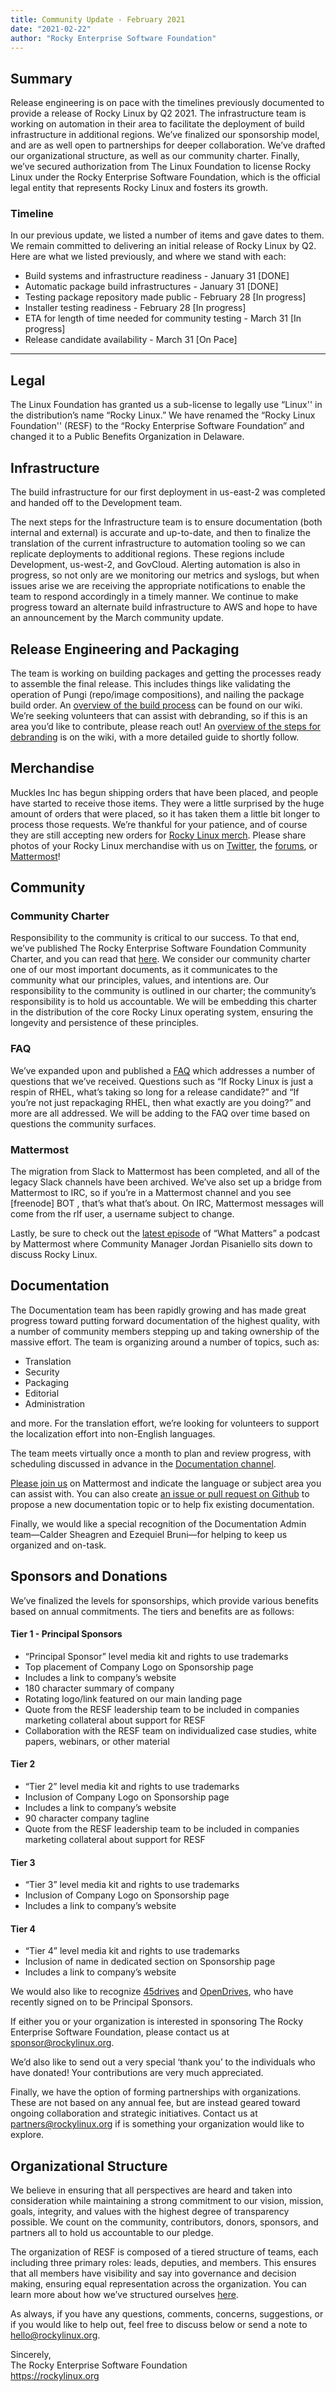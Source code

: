 ```yaml
---
title: Community Update - February 2021
date: "2021-02-22"
author: "Rocky Enterprise Software Foundation"
---
```


## Summary

Release engineering is on pace with the timelines previously documented to provide a release of Rocky Linux by Q2 2021. The infrastructure team is working on automation in their area to facilitate the deployment of build infrastructure in additional regions. We’ve finalized our sponsorship model, and are as well open to partnerships for deeper collaboration. We’ve drafted our organizational structure, as well as our community charter. Finally, we’ve secured authorization from The Linux Foundation to license Rocky Linux under the Rocky Enterprise Software Foundation, which is the official legal entity that represents Rocky Linux and fosters its growth.

### Timeline

In our previous update, we listed a number of items and gave dates to them. We remain committed to delivering an initial release of Rocky Linux by Q2. Here are what we listed previously, and where we stand with each:

- Build systems and infrastructure readiness - January 31 [DONE]
- Automatic package build infrastructures - January 31 [DONE]
- Testing package repository made public - February 28 [In progress]
- Installer testing readiness - February 28 [In progress]
- ETA for length of time needed for community testing - March 31 [In progress]
- Release candidate availability - March 31 [On Pace]

---

## Legal

The Linux Foundation has granted us a sub-license to legally use “Linux'' in the distribution’s name “Rocky Linux.” We have renamed the “Rocky Linux Foundation'' (RESF) to the “Rocky Enterprise Software Foundation” and changed it to a Public Benefits Organization in Delaware.

## Infrastructure

The build infrastructure for our first deployment in us-east-2 was completed and handed off to the Development team.

The next steps for the Infrastructure team is to ensure documentation (both internal and external) is accurate and up-to-date, and then to finalize the translation of the current infrastructure to automation tooling so we can replicate deployments to additional regions. These regions include Development, us-west-2, and GovCloud. Alerting automation is also in progress, so not only are we monitoring our metrics and syslogs, but when issues arise we are receiving the appropriate notifications to enable the team to respond accordingly in a timely manner. We continue to make progress toward an alternate build infrastructure to AWS and hope to have an announcement by the March community update.

## Release Engineering and Packaging

The team is working on building packages and getting the processes ready to assemble the final release. This includes things like validating the operation of Pungi (repo/image compositions), and nailing the package build order. An [overview of the build process](https://wiki.rockylinux.org/en/team/development/build_steps) can be found on our wiki. We’re seeking volunteers that can assist with debranding, so if this is an area you’d like to contribute, please reach out! An [overview of the steps for debranding](https://wiki.rockylinux.org/en/team/development/debranding/how-to) is on the wiki, with a more detailed guide to shortly follow.

## Merchandise

Muckles Inc has begun shipping orders that have been placed, and people have started to receive those items. They were a little surprised by the huge amount of orders that were placed, so it has taken them a little bit longer to process those requests. We’re thankful for your patience, and of course they are still accepting new orders for [Rocky Linux merch](https://www.mucklesu.com/collections/rocky-linux). Please share photos of your Rocky Linux merchandise with us on [Twitter](https://twitter.com/rocky_linux), the [forums](https://forums.rockylinux.org), or [Mattermost](https://chat.rockylinux.org)!

## Community

### Community Charter

Responsibility to the community is critical to our success. To that end, we’ve published The Rocky Enterprise Software Foundation Community Charter, and you can read that [here](https://forums.rockylinux.org/t/community-charter/1933). We consider our community charter one of our most important documents, as it communicates to the community what our principles, values, and intentions are. Our responsibility to the community is outlined in our charter; the community’s responsibility is to hold us accountable. We will be embedding this charter in the distribution of the core Rocky Linux operating system, ensuring the longevity and persistence of these principles.

### FAQ

We’ve expanded upon and published a [FAQ](https://rockylinux.org/faq/) which addresses a number of questions that we’ve received. Questions such as “If Rocky Linux is just a respin of RHEL, what’s taking so long for a release candidate?” and “If you’re not just repackaging RHEL, then what exactly are you doing?” and more are all addressed. We will be adding to the FAQ over time based on questions the community surfaces.

### Mattermost

The migration from Slack to Mattermost has been completed, and all of the legacy Slack channels have been archived. We’ve also set up a bridge from Mattermost to IRC, so if you’re in a Mattermost channel and you see [freenode] BOT <user>, that’s what that’s about. On IRC, Mattermost messages will come from the rlf user, a username subject to change.

Lastly, be sure to check out the [latest episode](https://mattermost.com/blog/what-matters-episode-12-rocky-linux-with-jordan-pisaniello/) of “What Matters” a podcast by Mattermost where Community Manager Jordan Pisaniello sits down to discuss Rocky Linux.

## Documentation

The Documentation team has been rapidly growing and has made great progress toward putting forward documentation of the highest quality, with a number of community members stepping up and taking ownership of the massive effort. The team is organizing around a number of topics, such as:

- Translation
- Security
- Packaging
- Editorial
- Administration

and more. For the translation effort, we’re looking for volunteers to support the localization effort into non-English languages.

The team meets virtually once a month to plan and review progress, with scheduling discussed in advance in the [Documentation channel](https://chat.rockylinux.org/rocky-linux/channels/documentation).

[Please join us](https://chat.rockylinux.org/rocky-linux/channels/documentation) on Mattermost and indicate the language or subject area you can assist with. You can also create [an issue or pull request on Github](https://github.com/rocky-linux/documentation) to propose a new documentation topic or to help fix existing documentation.

Finally, we would like a special recognition of the Documentation Admin team—Calder Sheagren and Ezequiel Bruni—for helping to keep us organized and on-task.

## Sponsors and Donations

We’ve finalized the levels for sponsorships, which provide various benefits based on annual commitments. The tiers and benefits are as follows:

#### Tier 1 - Principal Sponsors

- “Principal Sponsor” level media kit and rights to use trademarks
- Top placement of Company Logo on Sponsorship page
- Includes a link to company’s website
- 180 character summary of company
- Rotating logo/link featured on our main landing page
- Quote from the RESF leadership team to be included in companies marketing collateral about support for RESF
- Collaboration with the RESF team on individualized case studies, white papers, webinars, or other material

#### Tier 2

- “Tier 2” level media kit and rights to use trademarks
- Inclusion of Company Logo on Sponsorship page
- Includes a link to company’s website
- 90 character company tagline
- Quote from the RESF leadership team to be included in companies marketing collateral about support for RESF

#### Tier 3

- “Tier 3” level media kit and rights to use trademarks
- Inclusion of Company Logo on Sponsorship page
- Includes a link to company’s website

#### Tier 4

- “Tier 4” level media kit and rights to use trademarks
- Inclusion of name in dedicated section on Sponsorship page
- Includes a link to company’s website

We would also like to recognize [45drives](https://www.45drives.com/) and [OpenDrives](https://opendrives.com/), who have recently signed on to be Principal Sponsors.

If either you or your organization is interested in sponsoring The Rocky Enterprise Software Foundation, please contact us at [sponsor@rockylinux.org](mailto:sponsor@rockylinux.org).

We’d also like to send out a very special ‘thank you’ to the individuals who have donated! Your contributions are very much appreciated.

Finally, we have the option of forming partnerships with organizations. These are not based on any annual fee, but are instead geared toward ongoing collaboration and strategic initiatives. Contact us at [partners@rockylinux.org](mailto:partners@rockylinux.org) if is something your organization would like to explore.

## Organizational Structure

We believe in ensuring that all perspectives are heard and taken into consideration while maintaining a strong commitment to our vision, mission, goals, integrity, and values with the highest degree of transparency possible. We count on the community, contributors, donors, sponsors, and partners all to hold us accountable to our pledge.

The organization of RESF is composed of a tiered structure of teams, each including three primary roles: leads, deputies, and members. This ensures that all members have visibility and say into governance and decision making, ensuring equal representation across the organization. You can learn more about how we’ve structured ourselves [here](https://forums.rockylinux.org/t/organizational-structure).

As always, if you have any questions, comments, concerns, suggestions, or if you would like to help out, feel free to discuss below or send a note to [hello@rockylinux.org](mailto:hello@rockylinux.org).

<span class="mb-2">
  Sincerely,<br/>
  The Rocky Enterprise Software Foundation<br/>
  <a href="https://rockylinux.org">https://rockylinux.org</a>
</span>

